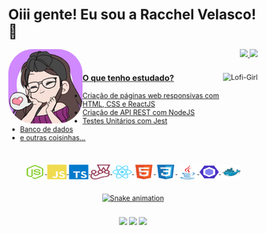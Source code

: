 <!-- titulo -->
# Oiii gente! Eu sou a Racchel Velasco!💜

<!-- imagem -->
<img align="left" alt="Racchel-pic" height="150em" style="border-radius:50px;" src="./assets/drawing.png">

<!-- gráficos -->
<div align="right">
  <a href="https://github.com/Racchel">
  <img height="150em" src="https://github-readme-stats.vercel.app/api?username=Racchel&show_icons=true&theme=dracula&include_all_commits=true&count_private=true"/>
  <img height="150em" src="https://github-readme-stats.vercel.app/api/top-langs/?username=Racchel&layout=compact&langs_count=7&theme=dracula"/>
</div>
  
##
<!-- meus estudos -->
<img alt="Lofi-Girl" align="right" height="180em" src="https://thumbs.gfycat.com/UnripeLiquidGuillemot-max-1mb.gif">

### O que tenho estudado?

<div>
  
  - Criação de páginas web responsivas com HTML, CSS e ReactJS
  - Criação de API REST com NodeJS
  - Testes Unitários com Jest
  - Banco de dados
  - e outras coisinhas...
</div>
  
##
<!-- tecnologias -->
<div width="100%" align="center" style="display: inline_block"><br>
  
  <img align="center" alt="Racchel-NodeJS" height="30" width="40" src="https://raw.githubusercontent.com/devicons/devicon/master/icons/nodejs/nodejs-plain.svg">
  <img align="center" alt="Racchel-Js" height="30" width="40" src="https://raw.githubusercontent.com/devicons/devicon/master/icons/javascript/javascript-plain.svg">
  <img align="center" alt="Racchel-Ts" height="30" width="40" src="https://raw.githubusercontent.com/devicons/devicon/master/icons/typescript/typescript-plain.svg">
    <img align="center" alt="Racchel-Jest" height="30" width="40" src="https://raw.githubusercontent.com/devicons/devicon/master/icons/jest/jest-plain.svg">
  <img align="center" alt="Racchel-React" height="30" width="40" src="https://raw.githubusercontent.com/devicons/devicon/master/icons/react/react-original.svg">
  <img align="center" alt="Racchel-HTML" height="30" width="40" src="https://raw.githubusercontent.com/devicons/devicon/master/icons/html5/html5-original.svg">
  <img align="center" alt="Racchel-CSS" height="30" width="40" src="https://raw.githubusercontent.com/devicons/devicon/master/icons/css3/css3-original.svg">
  <img align="center" alt="Racchel-Java" height="30" width="40" src="https://raw.githubusercontent.com/devicons/devicon/master/icons/java/java-original.svg">
  <img align="center" alt="Racchel-Eslint" height="30" width="40" src="https://raw.githubusercontent.com/devicons/devicon/master/icons/eslint/eslint-original.svg">
  <img align="center" alt="Racchel-DOcker" height="30" width="40" src="https://raw.githubusercontent.com/devicons/devicon/master/icons/docker/docker-original.svg">
 
</div>
  
  
<!-- cobrinha -->
##
<div align="center">
  
  ![Snake animation](https://github.com/Racchel/Racchel/blob/output/github-contribution-grid-snake.svg)
</div>
  
<!-- contato -->
##
<div align="center"> 
  
  <a href="https://instagram.com/racchelvelasco" target="_blank"><img src="https://img.shields.io/badge/-Instagram-%23E4405F?style=for-the-badge&logo=instagram&logoColor=white" target="_blank"></a>
  <a href = "mailto:racchelvelasco@gmail.com"><img src="https://img.shields.io/badge/-Gmail-%23333?style=for-the-badge&logo=gmail&logoColor=white" target="_blank"></a>
  <a href="https://www.linkedin.com/in/racchel-velasco" target="_blank"><img src="https://img.shields.io/badge/-LinkedIn-%230077B5?style=for-the-badge&logo=linkedin&logoColor=white" target="_blank"></a> 
</div>
  

